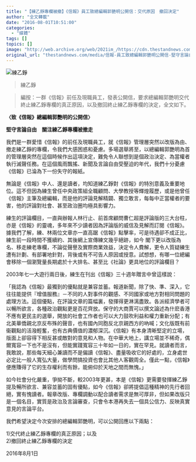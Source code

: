 ```yaml
---
title: "【練乙錚專欄被撤】《信報》員工致總編輯郭艷明公開信：交代原因　撤回決定"
author: "全文轉載"
date: "2016-08-01T10:51:00"
categories:
  - "媒體"
tags: []
topics: []
image: "http://web.archive.org/web/2021im_/https://cdn.thestandnews.com/media/photos/cache/lin3-01_BqAOL_1200x0.png"
original_url: "thestandnews.com/media/信報-員工致總編輯郭艷明公開信-堅守言論自由-關注練乙錚專欄被撤走"
---
```

![練乙錚](http://web.archive.org/web/2021im_/https://cdn.thestandnews.com/media/photos/cache/lin3-01_BqAOL_1200x0.png)

> 練乙錚

> 編按：一群《信報》前任及現職員工，發表公開信，要求總編輯郭艷明交代終止練乙錚專欄的真正原因，以及撤回終止練乙錚專欄的決定，全文如下。

**〈致《信報》總編輯郭艷明的公開信〉**

**堅守言論自由　關注練乙錚專欄被撤走**

我們是一群愛惜《信報》的前任及現職員工，就《信報》管理層突然以改版為由、撤走練乙錚的專欄，令我們大感困惑和憂慮。多場選舉將至，以總編輯郭艷明為首的管理層突然在這個時候作出這項決定，難免令人聯想到是個政治決定、為當權者執行滅聲任務。在這個風雨飄搖、新聞及言論自由受壓迫的年代，我們十分憂慮《信報》已淪為下一份失守的報紙。

無論是《信報》中人、還是讀者，均知道練乙錚對《信報》的特別意義及重要地位。這不但因為練生曾任中央政策組全職顧問、大學教授等輝煌履歷，或是他曾任《信報》主筆及總編輯，而是他的評論見解精闢、獨立敢言，每每中正當權者的要害，他的評論對社會、甚至政治圈均極具影響力。

練生的評論欄目，一直與辦報人林行止、前首席顧問曹仁超是評論版的三大台柱，亦是《信報》的靈魂，多年來不少讀者因為評論版的威信及見解而訂閱《信報》。據我們了解，練、林兩位文章亦一直高踞《信報》點擊率，可是待遇卻不成正比，練生前一段時間不獲續約、其後網上宣傳練文幾乎絕跡，如今 閣下更以改版為名、移走練老專欄，不論從聲譽及實際商業效益，決定令人費解，更令人質疑練生遭有計劃、有部署地針對，背後或有不可告人原因或授意。試想想，有哪一位總編會移除一個瀏覽量長期處於十大排名、甚至比《社論》更具地位的評論欄目？

2003年七一大遊行兩日後，練生在刊出《信報》三十週年贈言中曾這樣說：

「我認為《信報》最獨到的優點就是兼容並蓄。報道新聞，除了快、準、深入，它往往能提供『增值服務』－不同的人對事件的觀感、不同國家或地方對相同問題的處理方法。這個優點，在評論文章的篇幅裏，發揮得更淋漓盡致。各派經濟學者可以暢所欲言，各種政治觀點更是百花齊放。保守的大商賈可以撰文論述為什麽香港不應有更民主的選舉，開放的社會工作者也可以大力鼓吹利益和權力重新分配；有北美華僑親北京反布殊的聲音，也有國內同胞反北京親西方的吶喊；文化版既有前衞觀點的活潑輕奮，也有古典價值的濃郁深沉。《信報》有本身清晰堅定的立場，版面上卻容得下相反甚或敵對的意見和人物。在中華大地上，講立場並不稀奇，偶爾寬容一下也不是沒有，但能實踐寬容三十年如一日的，實在罕見。就讀者而言，我敢說，那些每天細心兼讀而不是偏讀《信報》、盡量吸收它的好處的，立身處世必定比一般人寬弘大量，做學問搞投資也會比其他人客觀周全。僅此一點，《信報》便應賺得了它的生存權利而有餘，能俯仰於天地之間而無愧。」

如今社會分化嚴重，爭拗不斷，較2003年更甚，本是《信報》更需要發揮練乙錚提及暢所欲言、兼容並蓄的固有優點，如今《信報》卻將提倡這種精神的先行者回絕，實有愧讀者。報章改版、專欄調動以配合讀者需求是無可厚非，但如果改版只是一個名目，實質是政治及言論審查，只會令本港再失去一個具公信力、反映真實意見的言論平台。

我們希望決定今次安排的總編輯郭艷明，可以公開回應以下兩點：

1)交代終止練乙錚專欄的真正原因；以及  
2)撤回終止練乙錚專欄的決定

2016年8月1日